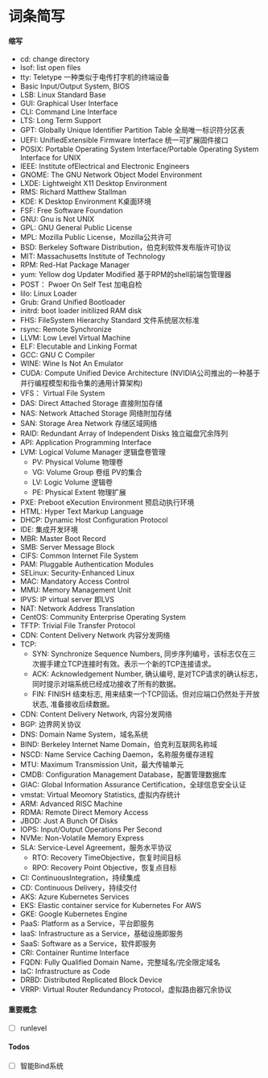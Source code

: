 # 词条简写

#### 缩写

- cd: change directory
- lsof: list open files
- tty: Teletype 一种类似于电传打字机的终端设备
- Basic Input/Output System, BIOS
- LSB: Linux Standard Base 
- GUI: Graphical User Interface
- CLI: Command Line Interface
- LTS: Long Term Support
- GPT: Globally Unique Identifier Partition Table 全局唯一标识符分区表
- UEFI: UnifiedExtensible Firmware Interface 统一可扩展固件接口
- POSIX: Portable Operating System Interface/Portable Operating System Interface for UNIX
- IEEE: Institute ofElectrical and Electronic Engineers
- GNOME: The GNU Network Object Model Environment
- LXDE: Lightweight X11 Desktop Environment
- RMS: Richard Matthew Stallman
- KDE: K Desktop Environment K桌面环境
- FSF: Free Software Foundation
- GNU: Gnu is Not UNIX
- GPL: GNU General Public License
- MPL: Mozilla Public License，Mozilla公共许可
- BSD: Berkeley Software Distribution，伯克利软件发布版许可协议
- MIT: Massachusetts Institute of Technology
- RPM: Red-Hat Package Manager
- yum: Yellow dog Updater Modified 基于RPM的shell前端包管理器
- POST： Pwoer On Self Test 加电自检
- lilo: Linux Loader
- Grub: Grand Unified Bootloader
- initrd: boot loader initilized RAM disk
- FHS: FileSystem Hierarchy Standard 文件系统层次标准
- rsync: Remote Synchronize
- LLVM: Low Level Virtual Machine
- ELF: Elecutable and Linking Format
- GCC: GNU C Compiler
- WINE: Wine Is Not An Emulator
- CUDA: Compute Unified Device Architecture (NVIDIA公司推出的一种基于并行编程模型和指令集的通用计算架构)
- VFS： Virtual File System
- DAS: Direct Attached Storage 直接附加存储
- NAS: Network Attached Storage 网络附加存储
- SAN: Storage Area Network 存储区域网络
- RAID: Redundant Array of Independent Disks 独立磁盘冗余阵列
- API: Application Programming Interface
- LVM: Logical Volume Manager 逻辑盘卷管理
  - PV: Physical Volume 物理卷
  - VG: Volume Group 卷组 PV的集合
  - LV: Logic Volume 逻辑卷
  - PE: Physical Extent 物理扩展
- PXE: Preboot eXecution Environment 预启动执行环境
- HTML: Hyper Text Markup Language
- DHCP: Dynamic Host Configuration Protocol
- IDE: 集成开发环境
- MBR: Master Boot Record
- SMB: Server Message Block
- CIFS: Common Internet File System
- PAM: Pluggable Authentication Modules
- SELinux: Security-Enhanced Linux
- MAC: Mandatory Access Control
- MMU: Memory Management Unit
- IPVS: IP virtual server 即LVS
- NAT: Network Address Translation
- CentOS: Community Enterprise Operating System
- TFTP: Trivial File Transfer Protocol
- CDN: Content Delivery Network 内容分发网络
- TCP: 
  - SYN: Synchronize Sequence Numbers, 同步序列编号，该标志仅在三次握手建立TCP连接时有效。表示一个新的TCP连接请求。
  - ACK: Acknowledgement Number, 确认编号, 是对TCP请求的确认标志，同时提示对端系统已经成功接收了所有的数据。
  - FIN: FINISH 结束标志, 用来结束一个TCP回话。但对应端口仍然处于开放状态, 准备接收后续数据。
- CDN: Content Delivery Network, 内容分发网络
- BGP: 边界网关协议
- DNS: Domain Name System，域名系统
- BIND: Berkeley Internet Name Domain，伯克利互联网名称域
- NSCD: Name Service Caching Daemon，名称服务缓存进程
- MTU: Maximum Transmission Unit，最大传输单元
- CMDB: Configuration Management Database，配置管理数据库
- GIAC: Global Information Assurance Certification，全球信息安全认证
- vmstat: Virtual Meomory Statistics, 虚拟内存统计
- ARM: Advanced RISC Machine
- RDMA: Remote Direct Memory Access
- JBOD: Just A Bunch Of Disks
- IOPS: Input/Output Operations Per Second
- NVMe: Non-Volatile Memory Express
- SLA: Service-Level Agreement，服务水平协议
  - RTO: Recovery TimeObjective，恢复时间目标
  - RPO: Recovery Point Objective，恢复点目标
- CI: ContinuousIntegration，持续集成
- CD: Continuous Delivery，持续交付
- AKS: Azure Kubernetes Services
- EKS: Elastic container service for Kubernetes For AWS
- GKE: Google Kubernetes Engine
- PaaS: Platform as a Service，平台即服务
- IaaS: Infrastructure as a Service，基础设施即服务
- SaaS: Software as a Service，软件即服务
- CRI: Container Runtime Interface
- FQDN: Fully Qualified Domain Name，完整域名/完全限定域名
- IaC: Infrastructure as Code
- DRBD: Distributed Replicated Block Device
- VRRP: Virtual Router Redundancy Protocol，虚拟路由器冗余协议



#### 重要概念

- [ ] runlevel

#### Todos

- [ ] 智能Bind系统
